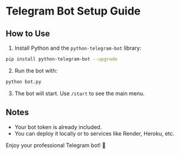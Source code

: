 # Telegram Bot Setup Guide

## How to Use
1. Install Python and the `python-telegram-bot` library:
```bash
pip install python-telegram-bot --upgrade
```

2. Run the bot with:
```bash
python bot.py
```

3. The bot will start. Use `/start` to see the main menu.

## Notes
- Your bot token is already included.
- You can deploy it locally or to services like Render, Heroku, etc.

Enjoy your professional Telegram bot! 🚀